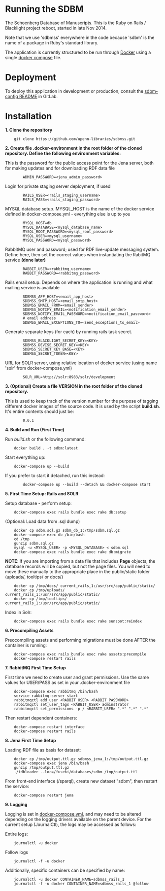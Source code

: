 
Running the SDBM
======

The Schoenberg Database of Manuscripts. This is the Ruby on Rails /
Blacklight project reboot, started in late Nov 2014.

Note that we use 'sdbmss' everywhere in the code because 'sdbm' is the
name of a package in Ruby's standard library.

The application is currently structured to be run through [Docker](https://docs.docker.com/) using a single [docker compose](https://docs.docker.com/compose/) file.

Deployment
=====

To deploy this application in development or production, consult the [sdbm-config README](https://gitlab.library.upenn.edu/emeryr/sdbm-config/blob/master/README.md) in GitLab.

Installation
=====

**1. Clone the repository**

	    git clone https://github.com/upenn-libraries/sdbmss.git

**2. Create file .docker-environment in the root folder of the cloned repository.  Define the following environment variables:**

  This is the password for the public access point for the Jena server, both for making updates and for downloading RDF data file

			ADMIN_PASSWORD=<jena_admin_password>

  Login for private staging server deployment, if used

			RAILS_USER=<rails_staging_username>
			RAILS_PASS=<rails_staging_password>

  MYSQL database setup.  MYSQL_HOST is the name of the docker service defined in docker-compose.yml - everything else is up to you

			MYSQL_HOST=db
			MYSQL_DATABASE=<mysql_database_name>
			MYSQL_ROOT_PASSWORD=<mysql_root_password>
			MYSQL_USER=<mysql_username>
			MYSQL_PASSWORD=<mysql_password>

  RabbitMQ user and password; used for RDF live-update messaging system.  Define here, then set the correct values when instantiating the RabitMQ service **(done later)**

			RABBIT_USER=<rabbitmq_username>
			RABBIT_PASSWORD=<rabbitmg_password>

  Rails email setup.  Depends on where the application is running and what mailing service is available

			SDBMSS_APP_HOST=<email_app_host>
			SDBMSS_SMTP_HOST=<email_smtp_host>
			SDBMSS_EMAIL_FROM=<email_sender>
			SDBMSS_NOTIFY_EMAIL=<notification_email_sender>
			SDBMSS_NOTIFY_EMAIL_PASSWORD=<notification_email_password>
			# email address
			SDBMSS_EMAIL_EXCEPTIONS_TO=<send_exceptions_to_email>

  Generate separate keys (for each) by running rails task secret.

			SDBMSS_BLACKLIGHT_SECRET_KEY=<KEY>
			SDBMSS_DEVISE_SECRET_KEY=<KEY>
			SDBMSS_SECRET_KEY_BASE=<KEY>
			SDBMSS_SECRET_TOKEN=<KEY>

  URL for SOLR server, using relative location of docker service (using name 'solr' from docker-compose.yml)

			SOLR_URL=http://solr:8983/solr/development

**3. (Optional) Create a file VERSION in the root folder of the cloned repository.**

  This is used to keep track of the version number for the purpose of tagging different docker images of the source code.  It is used by the script **build.sh**.  It's entire contents should just be:

			0.0.1

**4. Build and Run (First Time)**

  Run *build.sh* or the following command:

	    docker build . -t sdbm:latest

  Start everything up:

	    docker-compose up --build

  If you prefer to start it detached, run this instead:

			docker-compose up --build --detach && docker-compose start

**5. First Time Setup: Rails and SOLR**

  Setup database - perform setup:

	    docker-compose exec rails bundle exec rake db:setup

  (Optional: Load data from .sql dump)

	    docker cp sdbm.sql.gz sdbm_db_1:/tmp/sdbm.sql.gz
	    docker-compose exec db /bin/bash
	    cd /tmp
	    gunzip sdbm.sql.gz
	    mysql -u <MYSQL_USER> -p <MYSQL_DATABASE> < sdbm.sql
	    docker-compose exec rails bundle exec rake db:migrate

  **NOTE**: If you are importing from a data file that includes **Page** objects, the database records will be copied, but not the page files.  You will need to move these manually to the appropriate place in the public/static folder (uploads/, tooltips/ or docs/)

	    docker cp /tmp/docs/ current_rails_1:/usr/src/app/public/static/
	    docker cp /tmp/uploads/ current_rails_1:/usr/src/app/public/static/
	    docker cp /tmp/tooltips/ current_rails_1:/usr/src/app/public/static/

  Index in Solr:

	    docker-compose exec rails bundle exec rake sunspot:reindex

**6. Precompiling Assets**

  Preocompiling assets and performing migrations must be done AFTER the container is running:

	    docker-compose exec rails bundle exec rake assets:precompile
	    docker-compose restart rails

**7. RabbitMQ First Time Setup**

  First time we need to create user and grant permissions.  Use the same values for USER/PASS as set in your .docker-environment file

	    docker-compose exec rabbitmq /bin/bash
	    service rabbitmq-server start
	    rabbitmqctl add_user <RABBIT_USER> <RABBIT_PASSWORD>
	    rabbitmqctl set_user_tags <RABBIT_USER> adminstrator
	    rabbitmqctl set_permissions -p / <RABBIT_USER> ".*" ".*" ".*"

  Then restart dependent containers:

	    docker-compose restart interface
	    docker-compose restart rails

**8. Jena First Time Setup**

  Loading RDF file as basis for dataset:

	    docker cp /tmp/output.ttl.gz sdbmss_jena_1:/tmp/output.ttl.gz
	    docker-compose exec jena /bin/bash
	    gunzip /tmp/output.ttl.gz
	    ./tdbloader --loc=/fuseki/databases/sdbm /tmp/output.ttl

  From front-end interface (/sparql), create new dataset "sdbm", then restart the service:

	    docker-compose restart jena

**9. Logging**

  Logging is set in [docker-compose.yml](docker-compose.yml), and may need to be altered depending on the logging drivers available on the parent device.  For the current setup (JournalCtl), the logs may be accessed as follows:

  Entire logs:

	    journalctl -u docker

  Follow logs

	    journalctl -f -u docker

  Additionally, specific containers can be specified by name:

	    journalctl -u docker CONTAINER_NAME=sdbmss_rails_1
	    journalctl -f -u docker CONTAINER_NAME=sdbmss_rails_1 @follow
